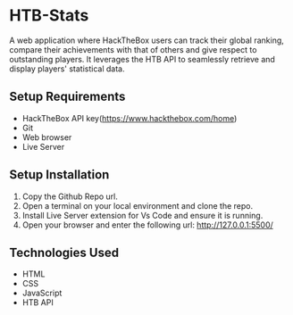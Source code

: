 # HTB-Stats
A web application where HackTheBox users can track their global ranking, compare their achievements with that of others and give respect to outstanding players. It leverages the HTB API to seamlessly retrieve and display players' statistical data.

## Setup Requirements
- HackTheBox API key(https://www.hackthebox.com/home)
- Git
- Web browser
- Live Server

## Setup Installation
1. Copy the Github Repo url.
2. Open a terminal on your local environment and clone the repo.
3. Install Live Server extension for Vs Code and ensure it is running.
4. Open your browser and enter the following url: http://127.0.0.1:5500/

## Technologies Used
- HTML
- CSS
- JavaScript
- HTB API
